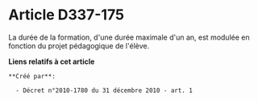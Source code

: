 # Article D337-175

La durée de la formation, d'une durée maximale d'un an, est modulée en fonction du projet pédagogique de l'élève.

**Liens relatifs à cet article**

	**Créé par**:

	  - Décret n°2010-1780 du 31 décembre 2010 - art. 1

